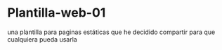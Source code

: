 # Plantilla-web-01
una plantilla para paginas estáticas que he decidido compartir para que cualquiera pueda usarla
